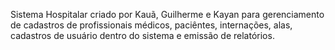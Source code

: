 Sistema Hospitalar criado por Kauã, Guilherme e Kayan para gerenciamento de cadastros de profissionais médicos, paciêntes, internações, alas, cadastros de usuário dentro do sistema e emissão de relatórios.
